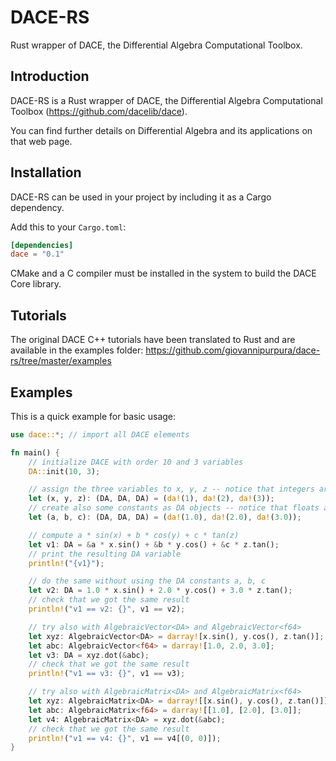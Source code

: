 # DACE-RS

Rust wrapper of DACE, the Differential Algebra Computational Toolbox.

## Introduction

DACE-RS is a Rust wrapper of DACE, the Differential Algebra Computational Toolbox
(https://github.com/dacelib/dace).

You can find further details on Differential Algebra and its applications
on that web page.

## Installation

DACE-RS can be used in your project by including it as a Cargo dependency.

Add this to your `Cargo.toml`:

```toml
[dependencies]
dace = "0.1"
```

CMake and a C compiler must be installed in the system to build the DACE Core library.

## Tutorials

The original DACE C++ tutorials have been translated to Rust
and are available in the examples folder:
https://github.com/giovannipurpura/dace-rs/tree/master/examples

## Examples

This is a quick example for basic usage:

```rust
use dace::*; // import all DACE elements

fn main() {
    // initialize DACE with order 10 and 3 variables
    DA::init(10, 3);

    // assign the three variables to x, y, z -- notice that integers are used here!
    let (x, y, z): (DA, DA, DA) = (da!(1), da!(2), da!(3));
    // create also some constants as DA objects -- notice that floats are used here!
    let (a, b, c): (DA, DA, DA) = (da!(1.0), da!(2.0), da!(3.0));

    // compute a * sin(x) + b * cos(y) + c * tan(z)
    let v1: DA = &a * x.sin() + &b * y.cos() + &c * z.tan();
    // print the resulting DA variable
    println!("{v1}");

    // do the same without using the DA constants a, b, c
    let v2: DA = 1.0 * x.sin() + 2.0 * y.cos() + 3.0 * z.tan();
    // check that we got the same result
    println!("v1 == v2: {}", v1 == v2);

    // try also with AlgebraicVector<DA> and AlgebraicVector<f64>
    let xyz: AlgebraicVector<DA> = darray![x.sin(), y.cos(), z.tan()];
    let abc: AlgebraicVector<f64> = darray![1.0, 2.0, 3.0];
    let v3: DA = xyz.dot(&abc);
    // check that we got the same result
    println!("v1 == v3: {}", v1 == v3);

    // try also with AlgebraicMatrix<DA> and AlgebraicMatrix<f64>
    let xyz: AlgebraicMatrix<DA> = darray![[x.sin(), y.cos(), z.tan()]];
    let abc: AlgebraicMatrix<f64> = darray![[1.0], [2.0], [3.0]];
    let v4: AlgebraicMatrix<DA> = xyz.dot(&abc);
    // check that we got the same result
    println!("v1 == v4: {}", v1 == v4[(0, 0)]);
}
```
